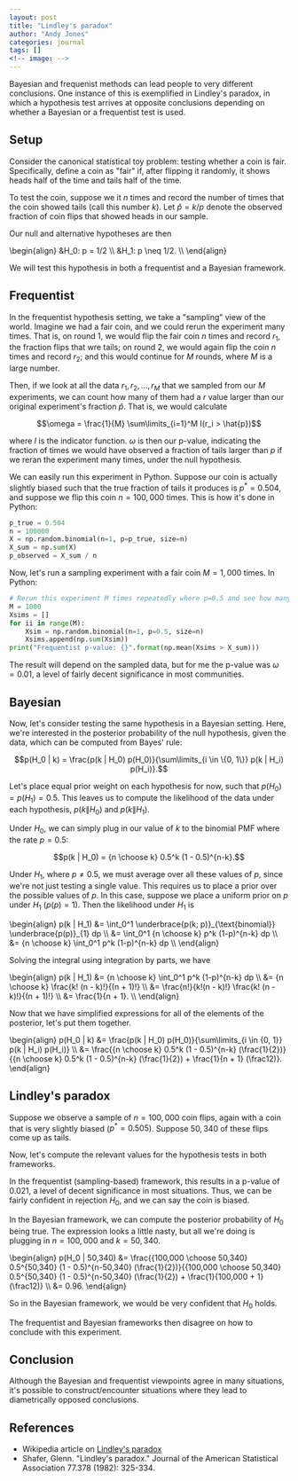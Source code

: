 ```yaml
---
layout: post
title: "Lindley's paradox"
author: "Andy Jones"
categories: journal
tags: []
<!-- image: -->
---
```


Bayesian and frequenist methods can lead people to very different conclusions. One instance of this is exemplified in Lindley's paradox, in which a hypothesis test arrives at opposite conclusions depending on whether a Bayesian or a frequentist test is used.

## Setup

Consider the canonical statistical toy problem: testing whether a coin is fair. Specifically, define a coin as "fair" if, after flipping it randomly, it shows heads half of the time and tails half of the time.

To test the coin, suppose we it $n$ times and record the number of times that the coin showed tails (call this number $k$). Let $\hat{p} = k/p$ denote the observed fraction of coin flips that showed heads in our sample.

Our null and alternative hypotheses are then

\begin{align} &H_0: p = 1/2 \\\ &H_1: p \neq 1/2. \\\ \end{align}

We will test this hypothesis in both a frequentist and a Bayesian framework.

## Frequentist

In the frequentist hypothesis setting, we take a "sampling" view of the world. Imagine we had a fair coin, and we could rerun the experiment many times. That is, on round $1$, we would flip the fair coin $n$ times and record $r_1$, the fraction flips that wre tails; on round $2$, we would again flip the coin $n$ times and record $r_2$; and this would continue for $M$ rounds, where $M$ is a large number.

Then, if we look at all the data $r_1, r_2, \dots, r_M$ that we sampled from our $M$ experiments, we can count how many of them had a $r$ value larger than our original experiment's fraction $\hat{p}$. That is, we would calculate

$$\omega = \frac{1}{M} \sum\limits_{i=1}^M I(r_i > \hat{p})$$

where $I$ is the indicator function. $\omega$ is then our p-value, indicating the fraction of times we would have observed a fraction of tails larger than $p$ if we reran the experiment many times, under the null hypothesis.

We can easily run this experiment in Python. Suppose our coin is actually slightly biased such that the true fraction of tails it produces is $p^* = 0.504$, and suppose we flip this coin $n = 100,000$ times. This is how it's done in Python:

```python
p_true = 0.504
n = 100000
X = np.random.binomial(n=1, p=p_true, size=n)
X_sum = np.sum(X)
p_observed = X_sum / n
```


Now, let's run a sampling experiment with a fair coin $M = 1,000$ times. In Python:

```python
# Rerun this experiment M times repeatedly where p=0.5 and see how many achieve mean >= X_bar
M = 1000
Xsims = []
for ii in range(M):
    Xsim = np.random.binomial(n=1, p=0.5, size=n)
    Xsims.append(np.sum(Xsim))
print("Frequentist p-value: {}".format(np.mean(Xsims > X_sum)))
```

The result will depend on the sampled data, but for me the p-value was $\omega = 0.01$, a level of fairly decent significance in most communities.

## Bayesian

Now, let's consider testing the same hypothesis in a Bayesian setting. Here, we're interested in the posterior probability of the null hypothesis, given the data, which can be computed from Bayes' rule:

$$p(H_0 | k) = \frac{p(k | H_0) p(H_0)}{\sum\limits_{i \in \{0, 1\}} p(k | H_i) p(H_i)}.$$

Let's place equal prior weight on each hypothesis for now, such that $p(H_0) = p(H_1) = 0.5$. This leaves us to compute the likelihood of the data under each hypothesis, $p(k \| H_0)$ and $p(k \| H_1)$.

Under $H_0$, we can simply plug in our value of $k$ to the binomial PMF where the rate $p = 0.5$:

$$p(k | H_0) = {n \choose k} 0.5^k (1 - 0.5)^{n-k}.$$

Under $H_1$, where $p \neq 0.5$, we must average over all these values of $p$, since we're not just testing a single value. This requires us to place a prior over the possible values of $p$. In this case, suppose we place a uniform prior on $p$ under $H_1$ ($p(p) = 1$). Then the likelihood under $H_1$ is

\begin{align} p(k \| H_1) &= \int_0^1 \underbrace{p(k; p)}\_{\text{binomial}} \underbrace{p(p)}\_{1} dp \\\ &= \int_0^1 {n \choose k} p^k (1-p)^{n-k} dp \\\ &= \{n \choose k\} \int_0^1 p^k (1-p)^{n-k} dp \\\ \end{align}

Solving the integral using integration by parts, we have

\begin{align} p(k \| H_1) &= {n \choose k} \int_0^1 p^k (1-p)^{n-k} dp \\\ &= {n \choose k} \frac{k! (n - k)!}{(n + 1)!} \\\ &= \frac{n!}{k!(n - k)!} \frac{k! (n - k)!}{(n + 1)!} \\\ &= \frac{1}{n + 1}. \\\ \end{align}

Now that we have simplified expressions for all of the elements of the posterior, let's put them together.

\begin{align} p(H_0 \| k) &= \frac{p(k \| H_0) p(H_0)}{\sum\limits_{i \in \{0, 1\}} p(k \| H_i) p(H_i)} \\\ &= \frac{\{n \choose k\} 0.5^k (1 - 0.5)^{n-k} (\frac{1}{2})}{\{n \choose k\} 0.5^k (1 - 0.5)^{n-k} (\frac{1}{2}) + \frac{1}{n + 1} (\frac12)}. \end{align}

## Lindley's paradox

Suppose we observe a sample of $n = 100,000$ coin flips, again with a coin that is very slightly biased ($p^* = 0.505$). Suppose $50,340$ of these flips come up as tails.

Now, let's compute the relevant values for the hypothesis tests in both frameworks.

In the frequentist (sampling-based) framework, this results in a p-value of $0.021$, a level of decent significance in most situations. Thus, we can be fairly confident in rejection $H_0$, and we can say the coin is biased.

In the Bayesian framework, we can compute the posterior probability of $H_0$ being true. The expression looks a little nasty, but all we're doing is plugging in $n = 100,000$ and $k = 50,340$.

\begin{align} p(H_0 \| 50,340) &= \frac{\{100,000 \choose 50,340\} 0.5^{50,340} (1 - 0.5)^{n-50,340} (\frac{1}{2})}{\{100,000 \choose 50,340\} 0.5^{50,340} (1 - 0.5)^{n-50,340} (\frac{1}{2}) + \frac{1}{100,000 + 1} (\frac12)} \\\ &= 0.96. \end{align}

So in the Bayesian framework, we would be very confident that $H_0$ holds.

The frequentist and Bayesian frameworks then disagree on how to conclude with this experiment.

## Conclusion

Although the Bayesian and frequentist viewpoints agree in many situations, it's possible to construct/encounter situations where they lead to diametrically opposed conclusions. 

## References

- Wikipedia article on [Lindley's paradox](https://www.wikiwand.com/en/Lindley%27s_paradox)
- Shafer, Glenn. "Lindley's paradox." Journal of the American Statistical Association 77.378 (1982): 325-334.
